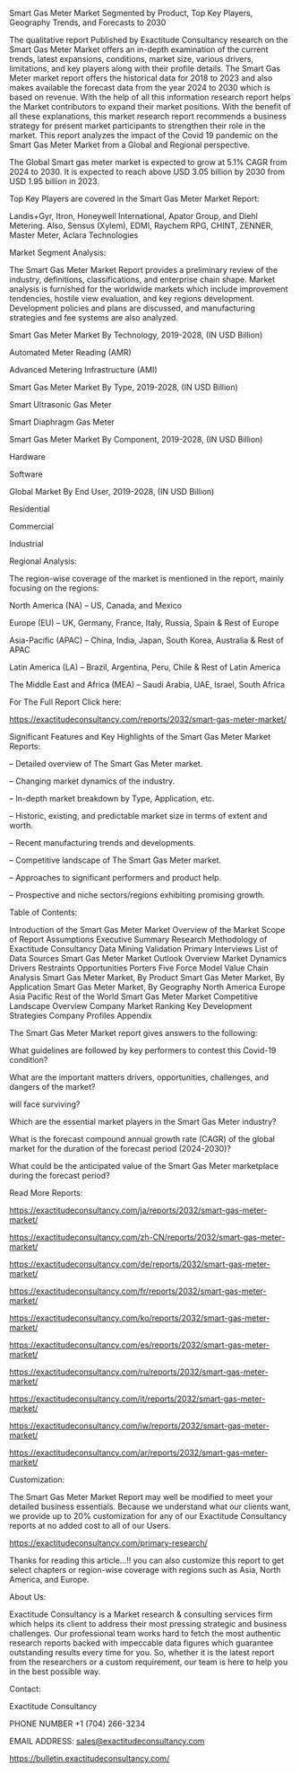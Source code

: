 Smart Gas Meter Market Segmented by Product, Top Key Players, Geography Trends, and Forecasts to 2030

The qualitative report Published by Exactitude Consultancy research on the Smart Gas Meter Market offers an in-depth examination of the current trends, latest expansions, conditions, market size, various drivers, limitations, and key players along with their profile details. The Smart Gas Meter market report offers the historical data for 2018 to 2023 and also makes available the forecast data from the year 2024 to 2030 which is based on revenue. With the help of all this information research report helps the Market contributors to expand their market positions. With the benefit of all these explanations, this market research report recommends a business strategy for present market participants to strengthen their role in the market. This report analyzes the impact of the Covid 19 pandemic on the Smart Gas Meter Market from a Global and Regional perspective.

The Global Smart gas meter market is expected to grow at 5.1% CAGR from 2024 to 2030. It is expected to reach above USD 3.05 billion by 2030 from USD 1.95 billion in 2023.

Top Key Players are covered in the Smart Gas Meter Market Report:

Landis+Gyr, Itron, Honeywell International, Apator Group, and Diehl Metering. Also, Sensus (Xylem), EDMI, Raychem RPG, CHINT, ZENNER, Master Meter, Aclara Technologies

Market Segment Analysis:

The Smart Gas Meter Market Report provides a preliminary review of the industry, definitions, classifications, and enterprise chain shape. Market analysis is furnished for the worldwide markets which include improvement tendencies, hostile view evaluation, and key regions development. Development policies and plans are discussed, and manufacturing strategies and fee systems are also analyzed.

Smart Gas Meter Market By Technology, 2019-2028, (IN USD Billion)

Automated Meter Reading (AMR)

Advanced Metering Infrastructure (AMI)

Smart Gas Meter Market By Type, 2019-2028, (IN USD Billion)

Smart Ultrasonic Gas Meter

Smart Diaphragm Gas Meter

Smart Gas Meter Market By Component, 2019-2028, (IN USD Billion)

Hardware

Software

Global Market By End User, 2019-2028, (IN USD Billion)

Residential

Commercial

Industrial

Regional Analysis:

The region-wise coverage of the market is mentioned in the report, mainly focusing on the regions:

North America (NA) – US, Canada, and Mexico

Europe (EU) – UK, Germany, France, Italy, Russia, Spain & Rest of Europe

Asia-Pacific (APAC) – China, India, Japan, South Korea, Australia & Rest of APAC

Latin America (LA) – Brazil, Argentina, Peru, Chile & Rest of Latin America

The Middle East and Africa (MEA) – Saudi Arabia, UAE, Israel, South Africa

For The Full Report Click here:

https://exactitudeconsultancy.com/reports/2032/smart-gas-meter-market/

Significant Features and Key Highlights of the Smart Gas Meter Market Reports:

– Detailed overview of The Smart Gas Meter market.

– Changing market dynamics of the industry.

– In-depth market breakdown by Type, Application, etc.

– Historic, existing, and predictable market size in terms of extent and worth.

– Recent manufacturing trends and developments.

– Competitive landscape of The Smart Gas Meter market.

– Approaches to significant performers and product help.

– Prospective and niche sectors/regions exhibiting promising growth.

Table of Contents:

Introduction of the Smart Gas Meter Market
Overview of the Market
Scope of Report
Assumptions
Executive Summary
Research Methodology of Exactitude Consultancy
Data Mining
Validation
Primary Interviews
List of Data Sources
Smart Gas Meter Market Outlook
Overview
Market Dynamics
Drivers
Restraints
Opportunities
Porters Five Force Model
Value Chain Analysis
Smart Gas Meter Market, By Product
Smart Gas Meter Market, By Application
Smart Gas Meter Market, By Geography
North America
Europe
Asia Pacific
Rest of the World
Smart Gas Meter Market Competitive Landscape
Overview
Company Market Ranking
Key Development Strategies
Company Profiles
Appendix

The Smart Gas Meter Market report gives answers to the following:

What guidelines are followed by key performers to contest this Covid-19 condition?

What are the important matters drivers, opportunities, challenges, and dangers of the market?

will face surviving?

Which are the essential market players in the Smart Gas Meter industry?

What is the forecast compound annual growth rate (CAGR) of the global market for the duration of the forecast period (2024-2030)?

What could be the anticipated value of the Smart Gas Meter marketplace during the forecast period?

Read More Reports:

https://exactitudeconsultancy.com/ja/reports/2032/smart-gas-meter-market/

https://exactitudeconsultancy.com/zh-CN/reports/2032/smart-gas-meter-market/

https://exactitudeconsultancy.com/de/reports/2032/smart-gas-meter-market/

https://exactitudeconsultancy.com/fr/reports/2032/smart-gas-meter-market/

https://exactitudeconsultancy.com/ko/reports/2032/smart-gas-meter-market/

https://exactitudeconsultancy.com/es/reports/2032/smart-gas-meter-market/

https://exactitudeconsultancy.com/ru/reports/2032/smart-gas-meter-market/

https://exactitudeconsultancy.com/it/reports/2032/smart-gas-meter-market/

https://exactitudeconsultancy.com/iw/reports/2032/smart-gas-meter-market/

https://exactitudeconsultancy.com/ar/reports/2032/smart-gas-meter-market/

Customization:

The Smart Gas Meter Market Report may well be modified to meet your detailed business essentials. Because we understand what our clients want, we provide up to 20% customization for any of our Exactitude Consultancy reports at no added cost to all of our Users.

https://exactitudeconsultancy.com/primary-research/

Thanks for reading this article...!! you can also customize this report to get select chapters or region-wise coverage with regions such as Asia, North America, and Europe.

About Us:

Exactitude Consultancy is a Market research & consulting services firm which helps its client to address their most pressing strategic and business challenges. Our professional team works hard to fetch the most authentic research reports backed with impeccable data figures which guarantee outstanding results every time for you. So, whether it is the latest report from the researchers or a custom requirement, our team is here to help you in the best possible way.

Contact:

Exactitude Consultancy

PHONE NUMBER +1 (704) 266-3234

EMAIL ADDRESS: sales@exactitudeconsultancy.com  

https://bulletin.exactitudeconsultancy.com/
